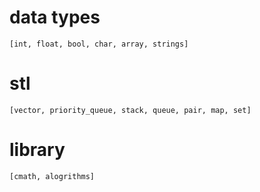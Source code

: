 # data types 
    [int, float, bool, char, array, strings]
    
# stl 
    [vector, priority_queue, stack, queue, pair, map, set]

# library
    [cmath, alogrithms]